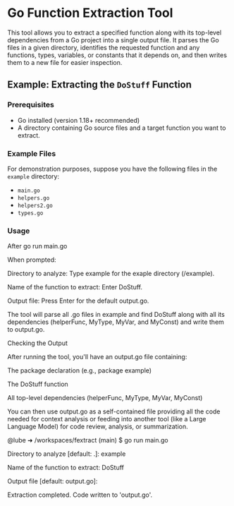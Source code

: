 # Go Function Extraction Tool

This tool allows you to extract a specified function along with its top-level dependencies from a Go project into a single output file. It parses the Go files in a given directory, identifies the requested function and any functions, types, variables, or constants that it depends on, and then writes them to a new file for easier inspection.

## Example: Extracting the `DoStuff` Function

### Prerequisites

- Go installed (version 1.18+ recommended)
- A directory containing Go source files and a target function you want to extract.

### Example Files

For demonstration purposes, suppose you have the following files in the `example` directory:

- `main.go`
- `helpers.go`
- `helpers2.go`
- `types.go`

### Usage

After go run main.go


When prompted:


Directory to analyze: Type example for the exaple directory (/example).

Name of the function to extract: Enter DoStuff.

Output file: Press Enter for the default output.go.

The tool will parse all .go files in example and find DoStuff along with all its dependencies (helperFunc, MyType, MyVar, and MyConst) and write them to output.go.



Checking the Output

After running the tool, you'll have an output.go file containing:


The package declaration (e.g., package example)

The DoStuff function

All top-level dependencies (helperFunc, MyType, MyVar, MyConst)

You can then use output.go as a self-contained file providing all the code needed for context analysis or feeding into another tool (like a Large Language Model) for code review, analysis, or summarization.


@lube ➜ /workspaces/fextract (main) $ go run main.go

Directory to analyze [default: .]: example

Name of the function to extract: DoStuff

Output file [default: output.go]: 

Extraction completed. Code written to 'output.go'.